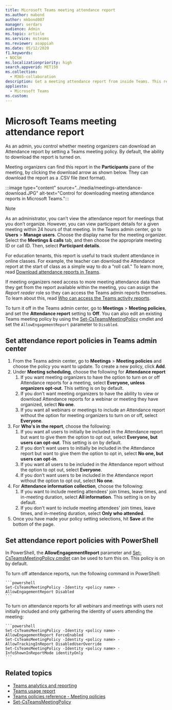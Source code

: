 ```yaml
---
title: Microsoft Teams meeting attendance report
ms.author: mabond
author: mkbond007
manager: serdars
audience: Admin
ms.topic: article
ms.service: msteams
ms.reviewer: asappiah
ms.date: 05/12/2020
f1.keywords:
- NOCSH
ms.localizationpriority: high
search.appverid: MET150
ms.collection: 
  - M365-collaboration
description: Get a meeting attendance report from inside Teams. This report complements the usage reports available from the Teams admin center.
appliesto: 
  - Microsoft Teams
ms.custom: 
---
```

# Microsoft Teams meeting attendance report

As an admin, you control whether meeting organizers can download an Attendance report by setting a Teams meeting policy. By default, the ability to download the report is turned on.

Meeting organizers can find this report in the **Participants** pane of the meeting, by clicking the download arrow as shown below. They can download the report as a .CSV file (text format).

:::image type="content" source="../media/meetings-attendance-download.JPG" alt-text="Control for downloading meeting attendance reports in Microsoft Teams.":::

> [!NOTE]
> As an administrator, you can’t view the attendance report for meetings that you don’t organize. However, you can view participant details for a given meeting within 24 hours of that meeting. In the Teams admin center, go to **Users** > **Manage users**. Choose the display name for the meeting organizer. Select the **Meetings & calls** tab, and then choose the appropriate meeting ID or call ID. Then, select **Participant details**.

For education tenants, this report is useful to track student attendance in online classes. For example, the teacher can download the Attendance report at the start of class as a simple way to do a "roll call." To learn more, read [Download attendance reports in Teams](https://support.office.com/article/download-attendance-reports-in-teams-ae7cf170-530c-47d3-84c1-3aedac74d310).

If meeting organizers need access to more meeting attendance data than they get from the report available within the meeting, you can assign the *Report reader* role so they can access the Teams admin reports themselves. To learn about this, read [Who can access the Teams activity reports](../teams-activity-reports.md#who-can-access-the-teams-activity-reports).

To turn it off in the Teams admin center, go to **Meetings** > **Meeting policies**, and set the **Attendance report** setting to **Off**. You can also edit an existing Teams meeting policy by using the [Set-CsTeamsMeetingPolicy](/powershell/module/skype/set-csteamsmeetingpolicy) cmdlet and set the `AllowEngagementReport` parameter to `Disabled`.

## Set attendance report policies in Teams admin center

1. From the Teams admin center, go to **Meetings** > **Meeting policies** and choose the policy you want to update. To create a new policy, click **Add**.
1. Under **Meeting scheduling**, choose the following for **Attendance report**
    1. If you want meeting organizers to have the option to turn on or off Attendance reports for a meeting, select **Everyone, unless organizers opt-out**. This setting is on by default.
    1. If you don't want meeting organizers to have the ability to view or download Attendance reports for a webinar or meeting they have organized, select **No one**.
    1. If you want all webinars or meetings to include an Attendance report without the option for meeting organizers to turn on or off, select **Everyone**.
1. For **Who's in the report**, choose the following:
    1. If you want all users to initially be included in the Attendance report but want to give them the option to opt out, select **Everyone, but users can opt-out**. This setting is on by default.
    1. If you don't want users to initially be included in the Attendance report but want to give them the option to opt in, select **No one, but users can opt-in**.
    1. If you want all users to be included in the Attendance report without the option to opt out, select **Everyone**.
    1. If you don't want users to be included in the Attendance report without the option to opt out, select **No one**.
1. For **Attendance information collection**, choose the following:
    1. If you want to include meeting attendees' join times, leave times, and in-meeting duration, select **All information**. This setting is on by default.
    1. If you don't want to include meeting attendees' join times, leave times, and in-meeting duration, select **Only who attended**.
1. Once you have made your policy setting selections, hit **Save** at the bottom of the page.

## Set attendance report policies with PowerShell

In PowerShell, the **AllowEngagementReport** parameter and [Set-CsTeamsMeetingPolicy cmdlet](/powershell/module/skype/set-csteamsmeetingpolicy) can be used to turn this on. This policy is on by default.

To turn off attendance reports, run the following command in PowerShell:

    ```powershell
    Set-CsTeamsMeetingPolicy -Identity <policy name> -AllowEngagementReport Disabled
    ```

To turn on attendance reports for all webinars and meetings with users not initially included and only gathering the identity of users attending the meeting:

    ```powershell
    Set-CsTeamsMeetingPolicy -Identity <policy name> -AllowEngagementReport ForceEnabled
    Set-CsTeamsMeetingPolicy -Identity <policy name> -AllowTrackingInReport DisabledUserOverride
    Set-CsTeamsMeetingPolicy -Identity <policy name> -InfoShownInReportMode identityOnly
    ```

## Related topics

- [Teams analytics and reporting](teams-reporting-reference.md)
- [Teams usage report](teams-usage-report.md)
- [Teams policies reference - Meeting policies](../settings-policies-reference.md#meeting-policies)
- [Set-CsTeamsMeetingPolicy](/powershell/module/skype/set-csteamsmeetingpolicy)
